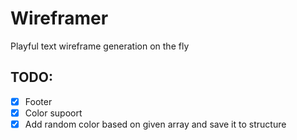 # Wireframer

Playful text wireframe generation on the fly

## TODO:

- [x] Footer
- [x] Color supoort
- [x] Add random color based on given array and save it to structure
